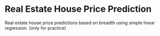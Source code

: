 # Real Estate House Price Prediction
Real estate house price predictions based on breadth using simple linear regression. (only for practice)
